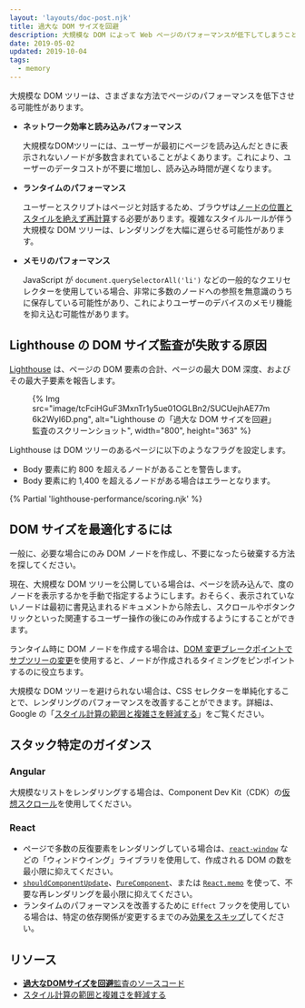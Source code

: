 ```yaml
---
layout: 'layouts/doc-post.njk'
title: 過大な DOM サイズを回避
description: 大規模な DOM によって Web ページのパフォーマンスが低下してしまうことと、読み込み時に DOM のサイズを縮小する方法を学びます。
date: 2019-05-02
updated: 2019-10-04
tags:
  - memory
---
```


大規模な DOM ツリーは、さまざまな方法でページのパフォーマンスを低下させる可能性があります。

- **ネットワーク効率と読み込みパフォーマンス**

    大規模なDOMツリーには、ユーザーが最初にページを読み込んだときに表示されないノードが多数含まれていることがよくあります。これにより、ユーザーのデータコストが不要に増加し、読み込み時間が遅くなります。

- **ランタイムのパフォーマンス**

    ユーザーとスクリプトはページと対話するため、ブラウザは[ノードの位置とスタイルを絶えず再計算](https://developers.google.com/web/fundamentals/performance/rendering/reduce-the-scope-and-complexity-of-style-calculations?utm_source=lighthouse&utm_medium=cli)する必要があります。複雑なスタイルルールが伴う大規模な DOM ツリーは、レンダリングを大幅に遅らせる可能性があります。

- **メモリのパフォーマンス**

    JavaScript が `document.querySelectorAll('li')` などの一般的なクエリセレクターを使用している場合、非常に多数のノードへの参照を無意識のうちに保存している可能性があり、これによりユーザーのデバイスのメモリ機能を抑え込む可能性があります。

## Lighthouse の DOM サイズ監査が失敗する原因

[Lighthouse](https://developers.google.com/web/tools/lighthouse/) は、ページの DOM 要素の合計、ページの最大 DOM 深度、およびその最大子要素を報告します。

<figure>{% Img src="image/tcFciHGuF3MxnTr1y5ue01OGLBn2/SUCUejhAE77m6k2WyI6D.png", alt="Lighthouse の「過大な DOM サイズを回避」監査のスクリーンショット", width="800", height="363" %}</figure>

Lighthouse は DOM ツリーのあるページに以下のようなフラグを設定します。

- Body 要素に約 800 を超えるノードがあることを警告します。
- Body 要素に約 1,400 を超えるノードがある場合はエラーとなります。

{% Partial 'lighthouse-performance/scoring.njk' %}

## DOM サイズを最適化するには

一般に、必要な場合にのみ DOM ノードを作成し、不要になったら破棄する方法を探してください。

現在、大規模な DOM ツリーを公開している場合は、ページを読み込んで、度のノードを表示するかを手動で指定するようにします。おそらく、表示されていないノードは最初に書見込まれるドキュメントから除去し、スクロールやボタンクリックといった関連するユーザー操作の後にのみ作成するようにすることができます。

ランタイム時に DOM ノードを作成する場合は、[DOM 変更ブレークポイントでサブツリーの変更](https://developers.google.com/web/tools/chrome-devtools/javascript/breakpoints#dom)を使用すると、ノードが作成されるタイミングをピンポイントするのに役立ちます。

大規模な DOM ツリーを避けられない場合は、CSS セレクターを単純化することで、レンダリングのパフォーマンスを改善することができます。詳細は、Google の「[スタイル計算の範囲と複雑さを軽減する](https://developers.google.com/web/fundamentals/performance/rendering/reduce-the-scope-and-complexity-of-style-calculations)」をご覧ください。

## スタック特定のガイダンス

### Angular

大規模なリストをレンダリングする場合は、Component Dev Kit（CDK）の[仮想スクロール](https://web.dev/articles/virtualize-lists-with-angular-cdk)を使用してください。

### React

- ページで多数の反復要素をレンダリングしている場合は、[`react-window`](https://web.dev/articles/virtualize-long-lists-react-window) などの「ウィンドウイング」ライブラリを使用して、作成される DOM の数を最小限に抑えてください。
- [`shouldComponentUpdate`](https://reactjs.org/docs/optimizing-performance.html#shouldcomponentupdate-in-action)、[`PureComponent`](https://reactjs.org/docs/react-api.html#reactpurecomponent)、または [`React.memo`](https://reactjs.org/docs/react-api.html#reactmemo) を使って、不要な再レンダリングを最小限に抑えてください。
- ランタイムのパフォーマンスを改善するために `Effect` フックを使用している場合は、特定の依存関係が変更するまでのみ[効果をスキップ](https://reactjs.org/docs/hooks-effect.html#tip-optimizing-performance-by-skipping-effects)してください。

## リソース

- [**過大なDOMサイズを回避**監査のソースコード](https://github.com/GoogleChrome/lighthouse/blob/master/lighthouse-core/audits/dobetterweb/dom-size.js)
- [スタイル計算の範囲と複雑さを軽減する](https://developers.google.com/web/fundamentals/performance/rendering/reduce-the-scope-and-complexity-of-style-calculations)
